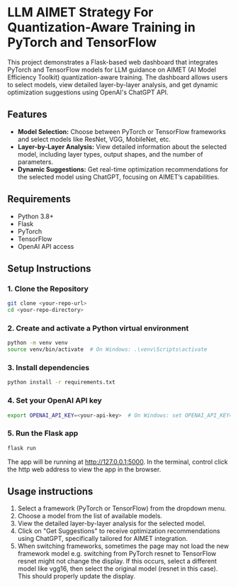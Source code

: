 # LLM AIMET Strategy For Quantization-Aware Training in PyTorch and TensorFlow

This project demonstrates a Flask-based web dashboard that integrates PyTorch and TensorFlow models for LLM guidance on AIMET (AI Model Efficiency Toolkit) quantization-aware training. The dashboard allows users to select models, view detailed layer-by-layer analysis, and get dynamic optimization suggestions using OpenAI's ChatGPT API.

## Features
- **Model Selection:** Choose between PyTorch or TensorFlow frameworks and select models like ResNet, VGG, MobileNet, etc.
- **Layer-by-Layer Analysis:** View detailed information about the selected model, including layer types, output shapes, and the number of parameters.
- **Dynamic Suggestions:** Get real-time optimization recommendations for the selected model using ChatGPT, focusing on AIMET’s capabilities.

## Requirements
* Python 3.8+
* Flask
* PyTorch
* TensorFlow
* OpenAI API access

## Setup Instructions

### 1. Clone the Repository

```bash
git clone <your-repo-url>
cd <your-repo-directory>
```

### 2. Create and activate a Python virtual environment
```bash
python -m venv venv
source venv/bin/activate  # On Windows: .\venv\Scripts\activate
```

### 3. Install dependencies
```bash
python install -r requirements.txt
```

### 4. Set your OpenAI API key
```bash
export OPENAI_API_KEY=<your-api-key>  # On Windows: set OPENAI_API_KEY=<your-api-key>
```

### 5. Run the Flask app
```bash
flask run
```
The app will be running at http://127.0.0.1:5000.
In the terminal, control click the http web address to view the app in the browser.

## Usage instructions
1. Select a framework (PyTorch or TensorFlow) from the dropdown menu.
2. Choose a model from the list of available models.
3. View the detailed layer-by-layer analysis for the selected model.
4. Click on "Get Suggestions" to receive optimization recommendations using ChatGPT, specifically tailored for AIMET integration.
5. When switching frameworks, sometimes the page may not load the new framework model e.g. switching from PyTorch resnet to TensorFlow resnet might not change the display.
If this occurs, select a different model like vgg16, then select the original model (resnet in this case). This should properly update the display.
